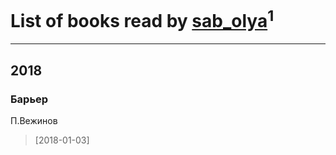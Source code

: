 # List of books read by [sab_olya](http://vk.com/id139338401)<sup>1</sup>
---

## 2018

### Барьер
П.Вежинов
> [2018-01-03] 




